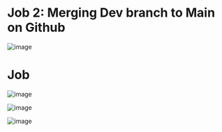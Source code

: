 # Job 2: Merging Dev branch to Main on Github

![image](https://user-images.githubusercontent.com/14828358/146354802-527ef4d1-f876-421e-a1a6-8646e0c9faa0.png)


# Job

![image](https://user-images.githubusercontent.com/14828358/145618444-ca63d0dc-7b79-47db-aef9-ed1ee72880e3.png)

![image](https://user-images.githubusercontent.com/14828358/146202186-22094ea0-7f5a-48a1-b687-d5874af2bb77.png)


![image](https://user-images.githubusercontent.com/14828358/145618493-c2959fb9-d0c5-4baf-8b94-c9c15b80edc2.png)


